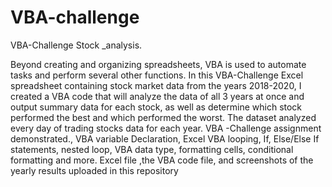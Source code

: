 # VBA-challenge
VBA-Challenge Stock _analysis.


Beyond creating and organizing spreadsheets, VBA is used to automate tasks and perform several other functions. In this VBA-Challenge Excel spreadsheet containing stock market data from the years 2018-2020, I created a VBA code that will analyze the data of all 3 years at once and output summary data for each stock, as well as determine which stock performed the best and which performed the worst. The dataset analyzed every day of trading stocks data for each year.
VBA -Challenge assignment demonstrated., VBA variable Declaration, Excel VBA looping, If, Else/Else If statements, nested loop, VBA data type, formatting cells, conditional formatting and more.
Excel file ,the VBA code file, and screenshots of the yearly results uploaded in this repository

